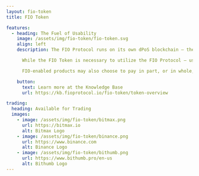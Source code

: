 ```yaml
---
layout: fio-token
title: FIO Token

features:
  - heading: The Fuel of Usability
    image: /assets/img/fio-token/fio-token.svg
    align: left
    description: The FIO Protocol runs on its own dPoS blockchain – the FIO Chain. As the internal economic driver, the FIO Token is utilized to pay for all fees necessary to write data to the chain.

      While the FIO Token is necessary to utilize the FIO Protocol – users do not need to directly obtain the token, as the FIO Protocol is designed for the ability to accept indirect payments. Users can potentially pay for their FIO Protocol usage through intermediaries, including through the Foundation itself, and through using various other popular cryptocurrencies.

      FIO-enabled products may also choose to pay in part, or in whole, the cost of a FIO Address registration/renewal. Please check with your provider for specifics on their implementation.

    button:
      text: Learn more at the Knowledge Base
      url: https://kb.fioprotocol.io/fio-token/token-overview

trading:
  heading: Available for Trading
  images:
    - image: /assets/img/fio-token/bitmax.png
      url: https://bitmax.io
      alt: Bitmax Logo
    - image: /assets/img/fio-token/binance.png
      url: https://www.binance.com
      alt: Binance Logo
    - image: /assets/img/fio-token/bithumb.png
      url: https://www.bithumb.pro/en-us
      alt: Bithumb Logo
---
```

